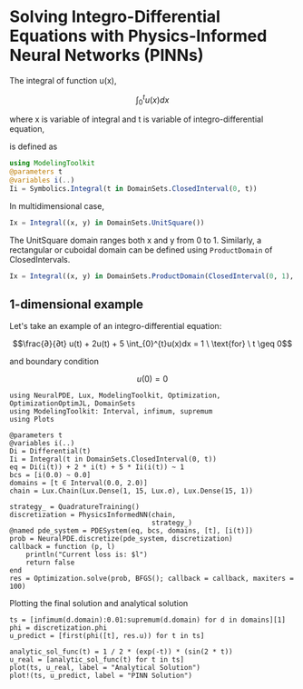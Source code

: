 # Solving Integro-Differential Equations with Physics-Informed Neural Networks (PINNs)

The integral of function u(x),

```math
\int_{0}^{t}u(x)dx
```

where x is variable of integral and t is variable of integro-differential equation,

is defined as

```julia
using ModelingToolkit
@parameters t
@variables i(..)
Ii = Symbolics.Integral(t in DomainSets.ClosedInterval(0, t))
```

In multidimensional case,

```julia
Ix = Integral((x, y) in DomainSets.UnitSquare())
```

The UnitSquare domain ranges both x and y from 0 to 1.
Similarly, a rectangular or cuboidal domain can be defined using `ProductDomain` of ClosedIntervals.

```julia
Ix = Integral((x, y) in DomainSets.ProductDomain(ClosedInterval(0, 1), ClosedInterval(0, x)))
```

## 1-dimensional example

Let's take an example of an integro-differential equation:

```math
\frac{∂}{∂t} u(t)  + 2u(t) + 5 \int_{0}^{t}u(x)dx = 1 \ \text{for} \ t \geq 0
```

and boundary condition

```math
u(0) = 0
```

```@example integro
using NeuralPDE, Lux, ModelingToolkit, Optimization, OptimizationOptimJL, DomainSets
using ModelingToolkit: Interval, infimum, supremum
using Plots

@parameters t
@variables i(..)
Di = Differential(t)
Ii = Integral(t in DomainSets.ClosedInterval(0, t))
eq = Di(i(t)) + 2 * i(t) + 5 * Ii(i(t)) ~ 1
bcs = [i(0.0) ~ 0.0]
domains = [t ∈ Interval(0.0, 2.0)]
chain = Lux.Chain(Lux.Dense(1, 15, Lux.σ), Lux.Dense(15, 1))

strategy_ = QuadratureTraining()
discretization = PhysicsInformedNN(chain,
                                   strategy_)
@named pde_system = PDESystem(eq, bcs, domains, [t], [i(t)])
prob = NeuralPDE.discretize(pde_system, discretization)
callback = function (p, l)
    println("Current loss is: $l")
    return false
end
res = Optimization.solve(prob, BFGS(); callback = callback, maxiters = 100)
```

Plotting the final solution and analytical solution

```@example integro
ts = [infimum(d.domain):0.01:supremum(d.domain) for d in domains][1]
phi = discretization.phi
u_predict = [first(phi([t], res.u)) for t in ts]

analytic_sol_func(t) = 1 / 2 * (exp(-t)) * (sin(2 * t))
u_real = [analytic_sol_func(t) for t in ts]
plot(ts, u_real, label = "Analytical Solution")
plot!(ts, u_predict, label = "PINN Solution")
```
